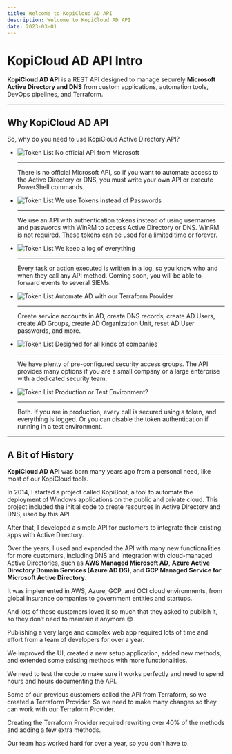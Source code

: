 ```yaml
---
title: Welcome to KopiCloud AD API
description: Welcome to KopiCloud AD API
date: 2023-03-01
---
```


# KopiCloud AD API Intro

**KopiCloud AD API** is a REST API designed to manage securely **Microsoft Active Directory and DNS** from custom applications, automation tools, DevOps pipelines, and Terraform.

----

## Why KopiCloud AD API

So, why do you need to use KopiCloud Active Directory API? 


<div class="wrapper" markdown>

-   ![Token List](http://adapihelp.kopicloud.com/assets/icons/api.png) <span style="color:dodgeblue">No official API from Microsoft</span>

    ---

    There is no official Microsoft API, so if you want to automate access to the Active Directory or DNS, you must write your own API or execute PowerShell commands.



-   ![Token List](http://adapihelp.kopicloud.com/assets/icons/secure.png) We use Tokens instead of Passwords

    ---

    We use an API with authentication tokens instead of using usernames and passwords with WinRM to access Active Directory or DNS. WinRM is not required. These tokens can be used for a limited time or forever.



-   ![Token List](http://adapihelp.kopicloud.com/assets/icons/log.png) We keep a log of everything

    ---

    Every task or action executed is written in a log, so you know who and when they call any API method. Coming soon, you will be able to forward events to several SIEMs.


-   ![Token List](http://adapihelp.kopicloud.com/assets/icons/terraform.png) Automate AD with our Terraform Provider

    ---

    Create service accounts in AD, create DNS records, create AD Users, create AD Groups, create AD Organization Unit, reset AD User passwords, and more.



-   ![Token List](http://adapihelp.kopicloud.com/assets/icons/buildings.png) Designed for all kinds of companies

    ---

    We have plenty of pre-configured security access groups. The API provides many options if you are a small company or a large enterprise with a dedicated security team.


-   ![Token List](http://adapihelp.kopicloud/assets/icons/test.png) Production or Test Environment?

    ---

    Both. If you are in production, every call is secured using a token, and everything is logged. Or you can disable the token authentication if running in a test environment.
</div>

----

## A Bit of History

**KopiCloud AD API** was born many years ago from a personal need, like most of our KopiCloud tools. 

In 2014, I started a project called KopiBoot, a tool to automate the deployment of Windows applications on the public and private cloud. This project included the initial code to create resources in Active Directory and DNS, used by this API.

After that, I developed a simple API for customers to integrate their existing apps with Active Directory.

Over the years, I used and expanded the API with many new functionalities for more customers, including DNS and integration with cloud-managed Active Directories, such as **AWS Managed Microsoft AD**, **Azure Active Directory Domain Services (Azure AD DS)**, and **GCP Managed Service for Microsoft Active Directory**.

It was implemented in AWS, Azure, GCP, and OCI cloud environments, from global insurance companies to government entities and startups. 

And lots of these customers loved it so much that they asked to publish it, so they don’t need to maintain it anymore 😊

Publishing a very large and complex web app required lots of time and effort from a team of developers for over a year.

We improved the UI, created a new setup application, added new methods, and extended some existing methods with more functionalities.

We need to test the code to make sure it works perfectly and need to spend hours and hours documenting the API. 

Some of our previous customers called the API from Terraform, so we created a Terraform Provider. So we need to make many changes so they can work with our Terraform Provider.

Creating the Terraform Provider required rewriting over 40% of the methods and adding a few extra methods.

Our team has worked hard for over a year, so you don't have to.
